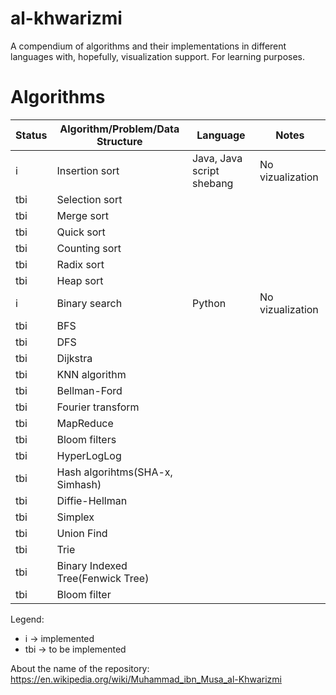 # al-khwarizmi

A compendium of algorithms and their implementations in different languages with, hopefully, visualization support. For learning purposes.

# Algorithms

|Status   	|Algorithm/Problem/Data Structure                           |Language   	                |Notes   	        |
|---	    |---	                                                    |---	                        |---	            |
|i   	    |Insertion sort                                             |Java, Java script shebang      |No vizualization   |
|tbi   	    |Selection sort                                             |                               |                   |
|tbi   	    |Merge sort                                                 |                               |                   |
|tbi   	    |Quick sort                                                 |                               |                   |
|tbi   	    |Counting sort                                              |                               |                   |
|tbi   	    |Radix sort                                                 |                               |                   |
|tbi   	    |Heap sort                                                  |                               |                   |
|i   	    |Binary search                                              |Python   	                    |No vizualization   |
|tbi   	    |BFS                                                        |                               |                   |
|tbi   	    |DFS                                                        |                               |                   |
|tbi   	    |Dijkstra                                                   |                               |                   |
|tbi   	    |KNN algorithm                                              |                               |                   |
|tbi   	    |Bellman-Ford                                               |                               |                   |
|tbi   	    |Fourier transform                                          |                               |                   |
|tbi   	    |MapReduce                                                  |                               |                   |
|tbi   	    |Bloom filters                                              |                               |                   |
|tbi   	    |HyperLogLog                                                |                               |                   |
|tbi   	    |Hash algorihtms(SHA-x, Simhash)                            |                               |                   |
|tbi   	    |Diffie-Hellman                                             |                               |                   |
|tbi   	    |Simplex                                                    |                               |                   |
|tbi   	    |Union Find                                                 |                               |                   |
|tbi   	    |Trie                                                       |                               |                   |
|tbi   	    |Binary Indexed Tree(Fenwick Tree)                          |                               |                   |
|tbi   	    |Bloom filter                                               |                               |                   |

Legend:
* i -> implemented
* tbi -> to be implemented

About the name of the repository: https://en.wikipedia.org/wiki/Muhammad_ibn_Musa_al-Khwarizmi
